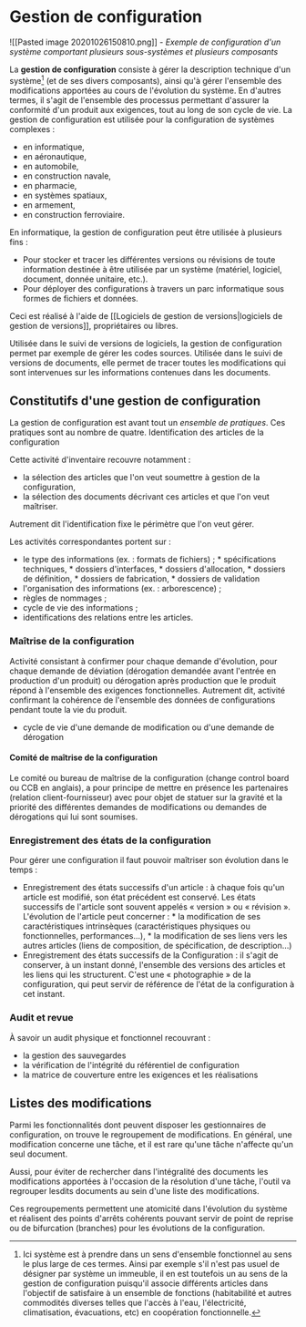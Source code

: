 # Gestion de configuration


![[Pasted image 20201026150810.png]]
\- *Exemple de configuration d'un système comportant plusieurs sous-systèmes et plusieurs composants*

La **gestion de configuration** consiste à gérer la description technique d'un système[^1] (et de ses divers composants), ainsi qu'à gérer l'ensemble des modifications apportées au cours de l'évolution du système. En d'autres termes, il s'agit de l'ensemble des processus permettant d'assurer la conformité d'un produit aux exigences, tout au long de son cycle de vie. La gestion de configuration est utilisée pour la configuration de systèmes complexes :

* en informatique,
* en aéronautique,
* en automobile,
* en construction navale,
* en pharmacie,
* en systèmes spatiaux,
* en armement,
* en construction ferroviaire.

En informatique, la gestion de configuration peut être utilisée à plusieurs fins :

* Pour stocker et tracer les différentes versions ou révisions de toute information destinée à être utilisée par un système (matériel, logiciel, document, donnée unitaire, etc.).
* Pour déployer des configurations à travers un parc informatique sous formes de fichiers et données.

Ceci est réalisé à l'aide de [[Logiciels de gestion de versions|logiciels de gestion de versions]], propriétaires ou libres.

Utilisée dans le suivi de versions de logiciels, la gestion de configuration permet par exemple de gérer les codes sources. Utilisée dans le suivi de versions de documents, elle permet de tracer toutes les modifications qui sont intervenues sur les informations contenues dans les documents. 

## Constitutifs d'une gestion de configuration

La gestion de configuration est avant tout un *ensemble de pratiques*. Ces pratiques sont au nombre de quatre.
Identification des articles de la configuration

Cette activité d'inventaire recouvre notamment :

* la sélection des articles que l'on veut soumettre à gestion de la configuration,
* la sélection des documents décrivant ces articles et que l'on veut maîtriser.

Autrement dit l'identification fixe le périmètre que l'on veut gérer.

Les activités correspondantes portent sur :

* le type des informations (ex. : formats de fichiers) ; 
      * spécifications techniques,
      * dossiers d'interfaces,
      * dossiers d'allocation,
      * dossiers de définition,
      * dossiers de fabrication,
      * dossiers de validation
* l'organisation des informations (ex. : arborescence) ;
* règles de nommages ;
* cycle de vie des informations ;
* identifications des relations entre les articles.

### Maîtrise de la configuration

Activité consistant à confirmer pour chaque demande d'évolution, pour chaque demande de déviation (dérogation demandée avant l'entrée en production d'un produit) ou dérogation après production que le produit répond à l'ensemble des exigences fonctionnelles. Autrement dit, activité confirmant la cohérence de l'ensemble des données de configurations pendant toute la vie du produit.
* cycle de vie d'une demande de modification ou d'une demande de dérogation

#### Comité de maîtrise de la configuration

Le comité ou bureau de maîtrise de la configuration (change control board ou CCB en anglais), a pour principe de mettre en présence les partenaires (relation client-fournisseur) avec pour objet de statuer sur la gravité et la priorité des différentes demandes de modifications ou demandes de dérogations qui lui sont soumises. 

### Enregistrement des états de la configuration

Pour gérer une configuration il faut pouvoir maîtriser son évolution dans le temps :

*  Enregistrement des états successifs d'un article : à chaque fois qu'un article est modifié, son état précédent est conservé. Les états successifs de l'article sont souvent appelés « version » ou « révision ». L'évolution de l'article peut concerner :
       * la modification de ses caractéristiques intrinsèques (caractéristiques physiques ou fonctionnelles, performances…),
       * la modification de ses liens vers les autres articles (liens de composition, de spécification, de description…)
* Enregistrement des états successifs de la Configuration : il s'agit de conserver, à un instant donné, l'ensemble des versions des articles et les liens qui les structurent. C'est une « photographie » de la configuration, qui peut servir de référence de l'état de la configuration à cet instant.

### Audit et revue

À savoir un audit physique et fonctionnel recouvrant :

* la gestion des sauvegardes
* la vérification de l'intégrité du référentiel de configuration
* la matrice de couverture entre les exigences et les réalisations

## Listes des modifications

Parmi les fonctionnalités dont peuvent disposer les gestionnaires de configuration, on trouve le regroupement de modifications. En général, une modification concerne une tâche, et il est rare qu'une tâche n'affecte qu'un seul document.

Aussi, pour éviter de rechercher dans l'intégralité des documents les modifications apportées à l'occasion de la résolution d'une tâche, l'outil va regrouper lesdits documents au sein d'une liste des modifications.

Ces regroupements permettent une atomicité dans l'évolution du système et réalisent des points d'arrêts cohérents pouvant servir de point de reprise ou de bifurcation (branches) pour les évolutions de la configuration. 


[^1]: Ici système est à prendre dans un sens d'ensemble fonctionnel au sens le plus large de ces termes. Ainsi par exemple s'il n'est pas usuel de désigner par système un immeuble, il en est toutefois un au sens de la gestion de configuration puisqu'il associe différents articles dans l'objectif de satisfaire à un ensemble de fonctions (habitabilité et autres commodités diverses telles que l'accès à l'eau, l'électricité, climatisation, évacuations, etc) en coopération fonctionnelle.